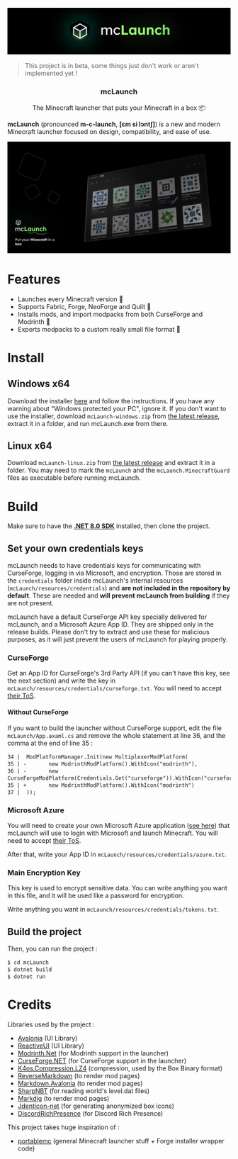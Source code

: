 ![The mcLaunch banner](mcLaunch/resources/banner.png)

> This project is in beta, some things just don't work or aren't implemented yet !

<h3 align="center">mcLaunch</h3>

<p align="center">The Minecraft launcher that puts your Minecraft in a box 📦</p>

**mcLaunch** (pronounced **m-c-launch**, **[ɛm si lɔntʃ]**) is a new and modern Minecraft launcher focused on design, compatibility, and ease of use.

![Main Screenshot](res/screenshot.png)

# Features

+ Launches every Minecraft version 🚀
+ Supports Fabric, Forge, NeoForge and Quilt 📜
+ Installs mods, and import modpacks from both CurseForge and Modrinth 🧩
+ Exports modpacks to a custom really small file format 🛫

# Install

## Windows x64
Download the installer [here](https://github.com/CacahueteSansSel/mcLaunch/releases/download/v0.1.1/mcLaunch.Installer.win64.exe) and follow the instructions. If you have any warning about "Windows protected your PC", ignore it. If you don't want to use the installer, download `mcLaunch-windows.zip` from [the latest release](https://github.com/CacahueteSansSel/mcLaunch/releases/latest), extract it in a folder, and run mcLaunch.exe from there.

## Linux x64
Download `mcLaunch-linux.zip` from [the latest release](https://github.com/CacahueteSansSel/mcLaunch/releases/latest) and extract it in a folder. You may need to mark the `mcLaunch` and the `mcLaunch.MinecraftGuard` files as executable before running mcLaunch.

# Build

Make sure to have the [**.NET 8.0 SDK**](https://dotnet.microsoft.com/en-us/download) installed, then clone the project.

## Set your own credentials keys

mcLaunch needs to have credentials keys for communicating with CurseForge, logging in via Microsoft, and encryption. Those are stored in the `credentials` folder inside mcLaunch's internal resources (`mcLaunch/resources/credentials`) and **are not included in the repository by default**. These are needed and **will prevent mcLaunch from building** if they are not present.

mcLaunch have a default CurseForge API key specially delivered for mcLaunch, and a Microsoft Azure App ID. They are shipped only in the release builds. Please don't try to extract and use these for malicious purposes, as it will just prevent the users of mcLaunch for playing properly.

### CurseForge

Get an App ID for CurseForge's 3rd Party API (if you can't have this key, see the next section) and write the key in `mcLaunch/resources/credentials/curseforge.txt`. You will need to accept [their ToS](https://support.curseforge.com/en/support/solutions/articles/9000207405-curse-forge-3rd-party-api-terms-and-conditions?locale=fr).

#### Without CurseForge

If you want to build the launcher without CurseForge support, edit the file `mcLaunch/App.axaml.cs` and remove the whole statement at line 36, and the comma at the end of line 35 :

```
34 |  ModPlatformManager.Init(new MultiplexerModPlatform(
35 | -       new ModrinthModPlatform().WithIcon("modrinth"),
36 | -       new CurseForgeModPlatform(Credentials.Get("curseforge")).WithIcon("curseforge")
35 | +       new ModrinthModPlatform().WithIcon("modrinth")
37 |  ));
```

### Microsoft Azure

You will need to create your own Microsoft Azure application ([see here](https://docs.microsoft.com/en-us/azure/active-directory/develop/quickstart-register-app)) that mcLaunch will use to login with Microsoft and launch Minecraft. You will need to accept [their ToS](https://docs.microsoft.com/en-us/legal/microsoft-identity-platform/terms-of-use).

After that, write your App ID in `mcLaunch/resources/credentials/azure.txt`.

### Main Encryption Key

This key is used to encrypt sensitive data. You can write anything you want in this file, and it will be used like a password for encryption.

Write anything you want in `mcLaunch/resources/credentials/tokens.txt`.

## Build the project

Then, you can run the project :
```shell
$ cd mcLaunch
$ dotnet build
$ dotnet run
```

# Credits

Libraries used by the project :
+ [Avalonia](https://github.com/AvaloniaUI/Avalonia) (UI Library)
+ [ReactiveUI](https://github.com/reactiveui/ReactiveUI) (UI Library)
+ [Modrinth.Net](https://github.com/Zechiax/Modrinth.Net) (for Modrinth support in the launcher)
+ [CurseForge.NET](https://github.com/Raxdiam/CurseForge.NET) (for CurseForge support in the launcher)
+ [K4os.Compression.LZ4](https://github.com/MiloszKrajewski/K4os.Compression.LZ4) (compression, used by the Box Binary format)
+ [ReverseMarkdown](https://github.com/mysticmind/reversemarkdown-net) (to render mod pages)
+ [Markdown.Avalonia](https://github.com/whistyun/Markdown.Avalonia) (to render mod pages)
+ [SharpNBT](https://github.com/ForeverZer0/SharpNBT) (for reading world's level.dat files)
+ [Markdig](https://github.com/xoofx/markdig) (to render mod pages)
+ [Jdenticon-net](https://github.com/dmester/jdenticon-net) (for generating anonymized box icons)
+ [DiscordRichPresence](https://github.com/Lachee/discord-rpc-csharp) (for Discord Rich Presence)

This project takes huge inspiration of :
+ [portablemc](https://github.com/mindstorm38/portablemc) (general Minecraft launcher stuff + Forge installer wrapper code)
